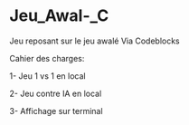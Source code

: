 # Jeu_Awal-_C
Jeu reposant sur le jeu awalé
  Via Codeblocks

Cahier des charges:

   1- Jeu 1 vs 1 en local
   
   2- Jeu contre IA en local
   
   3- Affichage sur terminal
